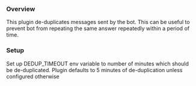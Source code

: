 ### Overview

This plugin de-duplicates messages sent by the bot. This can be useful to
prevent bot from repeating the same answer repeatedly within a period of time.

### Setup
Set up DEDUP_TIMEOUT env variable to number of minutes which should be
de-duplicated. Plugin defaults to 5 minutes of de-duplication unless configured
otherwise

